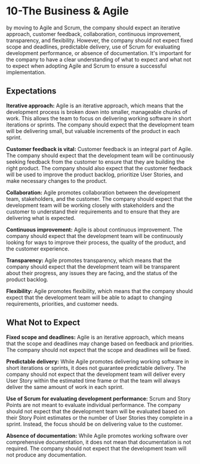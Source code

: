 # 10-The Business & Agile

by moving to Agile and Scrum, the company should expect an iterative approach, customer feedback, collaboration, continuous improvement, transparency, and flexibility. However, the company should not expect fixed scope and deadlines, predictable delivery, use of Scrum for evaluating development performance, or absence of documentation. It's important for the company to have a clear understanding of what to expect and what not to expect when adopting Agile and Scrum to ensure a successful implementation.

## Expectations

**Iterative approach:** Agile is an iterative approach, which means that the development process is broken down into smaller, manageable chunks of work. This allows the team to focus on delivering working software in short iterations or sprints. The company should expect that the development team will be delivering small, but valuable increments of the product in each sprint.

**Customer feedback is vital:** Customer feedback is an integral part of Agile. The company should expect that the development team will be continuously seeking feedback from the customer to ensure that they are building the right product. The company should also expect that the customer feedback will be used to improve the product backlog, prioritize User Stories, and make necessary changes to the product.

**Collaboration:** Agile promotes collaboration between the development team, stakeholders, and the customer. The company should expect that the development team will be working closely with stakeholders and the customer to understand their requirements and to ensure that they are delivering what is expected.

**Continuous improvement:** Agile is about continuous improvement. The company should expect that the development team will be continuously looking for ways to improve their process, the quality of the product, and the customer experience.

**Transparency:** Agile promotes transparency, which means that the company should expect that the development team will be transparent about their progress, any issues they are facing, and the status of the product backlog.

**Flexibility:** Agile promotes flexibility, which means that the company should expect that the development team will be able to adapt to changing requirements, priorities, and customer needs.

## What Not to Expect

**Fixed scope and deadlines:** Agile is an iterative approach, which means that the scope and deadlines may change based on feedback and priorities. The company should not expect that the scope and deadlines will be fixed.

**Predictable delivery:** While Agile promotes delivering working software in short iterations or sprints, it does not guarantee predictable delivery. The company should not expect that the development team will deliver every User Story within the estimated time frame or that the team will always deliver the same amount of work in each sprint.

**Use of Scrum for evaluating development performance:** Scrum and Story Points are not meant to evaluate individual performance. The company should not expect that the development team will be evaluated based on their Story Point estimates or the number of User Stories they complete in a sprint. Instead, the focus should be on delivering value to the customer.

**Absence of documentation:** While Agile promotes working software over comprehensive documentation, it does not mean that documentation is not required. The company should not expect that the development team will not produce any documentation.
